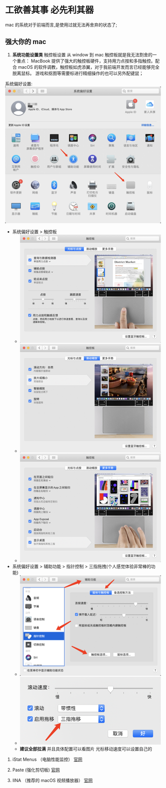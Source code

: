 # 工欲善其事 必先利其器

mac 的系统对于前端而言,是使用过就无法再舍弃的状态了;

## 强大你的 mac

1. **系统功能设置类**
   触控板设置
   从 window 到 mac 触控板就是我无法割舍的一个重点：
   MacBook 提供了强大的触控板硬件，支持用力点按和多指触控。配合 macOS 的软件调教，触控板如虎添翼，对于我前端开发而言已经能够完全脱离鼠标。
   游戏和抠图等需要标进行精细操作的也可以另外配键鼠；

系统偏好设置:  
![设置入口](https://raw.githubusercontent.com/FE-ng/picGo/main/blog/settingEnter.png)

- 系统偏好设置 > 触控板
  - ![光标与点按](https://raw.githubusercontent.com/FE-ng/picGo/main/blog/cursor.png)
  - ![滚动与缩放](https://raw.githubusercontent.com/FE-ng/picGo/main/blog/transform.png)
  - ![更多手势](https://raw.githubusercontent.com/FE-ng/picGo/main/blog/moreGesture.png)
- 系统偏好设置 > 辅助功能 > 指针控制 > 三指拖拽(个人感觉体验非常棒的功能)
  - ![入口](https://raw.githubusercontent.com/FE-ng/picGo/main/blog/pointerControl.png)
  - ![设置](https://raw.githubusercontent.com/FE-ng/picGo/main/blog/thrFingerDrag.png)
  - **建议全部拉满** 并且具体配置可以看图片
    光标移动速度可以设置自己的

1. iStat Menus （电脑性能监控）
   [官网](https://bjango.com/mac/istatmenus/)

[^_^]: # (哈哈我是注释，不会在浏览器中显示。)

    ;https://juejin.cn/post/6844904185134055438
    ；你不会在浏览器中看到这行注释，

2. Paste (强化剪切板)
   [官网](https://pasteapp.io/)

3. IINA （推荐的 macOS 视频播放器）
   [官网](https://iina.io/)

